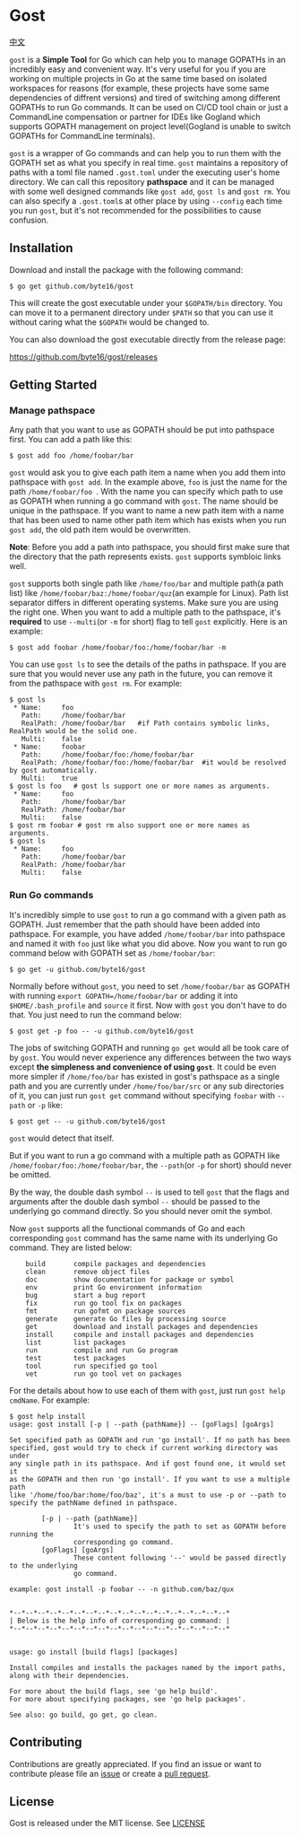 # Gost

[中文](https://github.com/byte16/gost/blob/master/README_zh.md)

`gost` is a **Simple Tool** for Go which can help you to manage GOPATHs in an incredibly easy and convenient  way. It's very useful for you if you are working on multiple projects in Go at the same time based on isolated workspaces for reasons (for example, these projects have some same dependencies of diffrent versions) and tired of switching among different GOPATHs to run Go commands. It can be used on CI/CD tool chain or just a CommandLine compensation or partner for IDEs like Gogland which supports GOPATH management on project level(Gogland is unable to switch GOPATHs for CommandLine terminals).



`gost` is a wrapper of Go commands and can help you to run them with the GOPATH set as what you specify in real time. `gost` maintains a repository of paths with a toml file named `.gost.toml` under the executing user's home directory. We can call this repository **pathspace** and it can be managed with some well designed commands like `gost add`, `gost ls` and `gost rm`. You can also specify a `.gost.toml`s at other place by using `--config` each time you run `gost`, but it's not recommended for the possibilities to cause confusion.



## Installation

Download and install the package with the following command:

```
$ go get github.com/byte16/gost
```

This will create the gost executable under your `$GOPATH/bin` directory. You can move it to a permanent directory under `$PATH` so that you can use it without caring what the `$GOPATH` would be changed to.

You can also download the gost executable directly from the release page:

https://github.com/byte16/gost/releases



## Getting Started

### Manage pathspace

Any path that you want to use as GOPATH should be put into pathspace first. You can add a path like this:

```
$ gost add foo /home/foobar/bar
```

 `gost` would ask you to give each path item a name when you add them into pathspace with `gost add`. In the example above, `foo` is just the name for the path `/home/foobar/foo `. With the name you can specify which path to use as GOPATH  when running a go command with `gost`. The name should be unique in the pathspace. If you want to name a new path item with a name that has been used to name other path item which has exists when you run `gost add`, the old path item would be overwritten.

**Note**: Before you add a path into pathspace, you should first make sure that the directory that the path represents exists. `gost` supports symbloic links well.



`gost` supports both single path like `/home/foo/bar` and multiple path(a path list) like `/home/foobar/baz:/home/foobar/quz`(an example for Linux). Path list separator differs in different operating systems. Make sure you are using the right one. When you want to add a multiple path to the pathspace, it's **required** to use `--multi`(or `-m` for short) flag to tell `gost` explicitly. Here is an example:

```
$ gost add foobar /home/foobar/foo:/home/foobar/bar -m
```



You can use `gost ls` to see the details of the paths in pathspace. If you are sure that you would never use any path in the future, you can remove it from the pathspace with `gost rm`. For example:

```
$ gost ls
 * Name:     foo
   Path:     /home/foobar/bar
   RealPath: /home/foobar/bar 	#if Path contains symbolic links, RealPath would be the solid one.
   Multi:    false
 * Name:     foobar
   Path:     /home/foobar/foo:/home/foobar/bar
   RealPath: /home/foobar/foo:/home/foobar/bar 	#it would be resolved by gost automatically.
   Multi:    true
$ gost ls foo	# gost ls support one or more names as arguments.
 * Name:     foo
   Path:     /home/foobar/bar
   RealPath: /home/foobar/bar
   Multi:    false
$ gost rm foobar # gost rm also support one or more names as arguments.
$ gost ls 
 * Name:     foo
   Path:     /home/foobar/bar
   RealPath: /home/foobar/bar
   Multi:    false
```



### Run Go commands

It's incredibly simple to use `gost` to run a go command with a given path as GOPATH. Just remember that the path should have been added into pathspace. For example, you have added `/home/foobar/bar` into pathspace and named it with `foo` just like what you did above. Now you want to run go command below with GOPATH set as `/home/foobar/bar`:

```
$ go get -u github.com/byte16/gost
```

Normally before without `gost`, you need to set `/home/foobar/bar` as GOPATH with running `export GOPATH=/home/foobar/bar`  or adding it into `$HOME/.bash_profile` and `source` it first. Now with `gost` you don't have to do that. You just need to run the command below:

```
$ gost get -p foo -- -u github.com/byte16/gost
```

The jobs of switching GOPATH and running `go get` would all be took care of by `gost`. You would never experience any differences between the two ways except **the simpleness and convenience of using `gost`**. It could be even more simpler if `/home/foo/bar` has existed in gost's pathspace as a single path and you are currently under `/home/foo/bar/src` or any sub directories of it, you can just run `gost get` command without specifying `foobar` with `--path` or `-p` like:

```
$ gost get -- -u github.com/byte16/gost
```

`gost` would detect that itself.

But if you want to run a go command with a multiple path as GOPATH like `/home/foobar/foo:/home/foobar/bar`, the `--path`(or `-p` for short) should never be omitted.



By the way, the double dash symbol `--` is used to tell `gost` that the flags and arguments after the double dash symbol `--` should be passed to the underlying go command directly. So you should never omit the symbol.



Now `gost` supports all the functional commands of Go and each corresponding `gost`
command has the same name with its underlying Go command. They are listed below:

        build       compile packages and dependencies
        clean       remove object files
        doc         show documentation for package or symbol
        env         print Go environment information
        bug         start a bug report
        fix         run go tool fix on packages
        fmt         run gofmt on package sources
        generate    generate Go files by processing source
        get         download and install packages and dependencies
        install     compile and install packages and dependencies
        list        list packages
        run         compile and run Go program
        test        test packages
        tool        run specified go tool
        vet         run go tool vet on packages
For the details about how to use each of them with `gost`, just run `gost help cmdName`. For example:

```
$ gost help install
usage: gost install [-p | --path {pathName}] -- [goFlags] [goArgs]

Set specified path as GOPATH and run 'go install'. If no path has been
specified, gost would try to check if current working directory was under
any single path in its pathspace. And if gost found one, it would set it
as the GOPATH and then run 'go install'. If you want to use a multiple path
like '/home/foo/bar:home/foo/baz', it's a must to use -p or --path to
specify the pathName defined in pathspace.

        [-p | --path {pathName}]
                It's used to specify the path to set as GOPATH before running the
                corresponding go command.
        [goFlags] [goArgs]
                These content following '--' would be passed directly to the underlying
                go command.

example: gost install -p foobar -- -n github.com/baz/qux


*--*--*--*--*--*--*--*--*--*--*--*--*--*--*--*--*--*--*
| Below is the help info of corresponding go command: |
*--*--*--*--*--*--*--*--*--*--*--*--*--*--*--*--*--*--*


usage: go install [build flags] [packages]

Install compiles and installs the packages named by the import paths,
along with their dependencies.

For more about the build flags, see 'go help build'.
For more about specifying packages, see 'go help packages'.

See also: go build, go get, go clean.

```



## Contributing

Contributions are greatly appreciated. If you find an issue or want to contribute please file an [issue](https://github.com/byte16/gost/issues) or create a [pull request](https://github.com/byte16/gost/pulls).



## License

Gost is released under the MIT license. See [LICENSE](https://github.com/byte16/gost/blob/master/LICENSE)